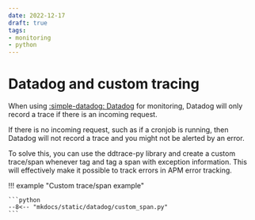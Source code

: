 ```yaml
---
date: 2022-12-17
draft: true
tags:
- monitoring
- python
---
```


# Datadog and custom tracing

When using [:simple-datadog: Datadog](https://datadog.com) for monitoring, Datadog will only record a trace if there is an incoming request.

If there is no incoming request, such as if a cronjob is running, then Datadog will not record a trace and you might not be alerted by an error.

To solve this, you can use the ddtrace-py library and create a custom trace/span whenever tag and tag a span with exception information. This will effectively make it possible to track errors in APM error tracking.

<!-- more -->

!!! example "Custom trace/span example"

    ```python
    --8<-- "mkdocs/static/datadog/custom_span.py"
    ```
